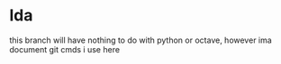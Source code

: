 # lda

this branch will have nothing to do with python or octave, however ima document git cmds i use here
